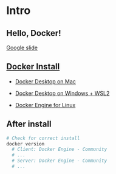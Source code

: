 # Intro

## Hello, Docker!

[Google slide](https://docs.google.com/presentation/d/1bnogZVTnDkuBC_NhBqAN-Azi3b3jKeCHbknUGvI0E3U/edit?usp=sharing)

## [Docker Install](https://docs.docker.com/get-docker/)

- [Docker Desktop on Mac](https://docs.docker.com/docker-for-mac/install/)

- [Docker Desktop on Windows + WSL2](https://docs.docker.com/docker-for-windows/install/)

- [Docker Engine for Linux](https://docs.docker.com/engine/install/)

## After install

```bash
# Check for correct install
docker version
  # Client: Docker Engine - Community
  # ...
  # Server: Docker Engine - Community
  # ...
```
